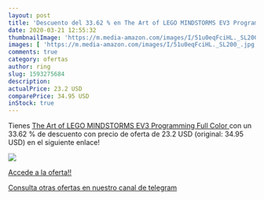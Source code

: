 ```yaml
---
layout: post
title: 'Descuento del 33.62 % en The Art of LEGO MINDSTORMS EV3 Programmi'
date: 2020-03-21 12:55:32
thumbnailImage: 'https://m.media-amazon.com/images/I/51u0eqFciHL._SL200_.jpg'
images: [ 'https://m.media-amazon.com/images/I/51u0eqFciHL._SL200_.jpg' ]
comments: true
category: ofertas
author: ring
slug: 1593275684
description:
actualPrice: 23.2 USD
comparePrice: 34.95 USD
inStock: true
---
```


Tienes [The Art of LEGO MINDSTORMS EV3 Programming  Full Color ](https://www.amazon.com/dp/1593275684/?tag=redken08-20) con un 33.62 % de descuento con precio de oferta de 23.2 USD (original: 34.95 USD) en el siguiente enlace!

[![](https://m.media-amazon.com/images/I/51u0eqFciHL._SL200_.jpg)](https://www.amazon.com/dp/1593275684/?tag=redken08-20)

[Accede a la oferta!!](https://www.amazon.com/dp/1593275684/?tag=redken08-20)

[Consulta otras ofertas en nuestro canal de telegram](https://t.me/s/ofertas25)
